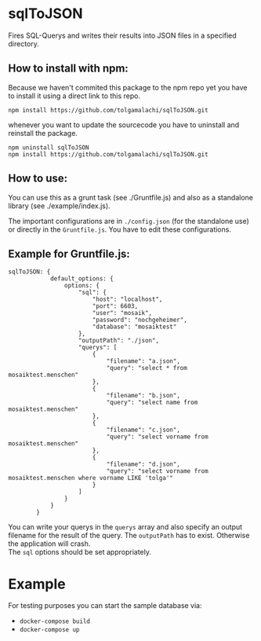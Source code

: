 sqlToJSON
=========

Fires SQL-Querys and writes their results into JSON files in a specified directory.

How to install with npm:
------------------------

Because we haven't commited this package to the npm repo yet you have to install it using a direct link to this repo.

`npm install https://github.com/tolgamalachi/sqlToJSON.git`

whenever you want to update the sourcecode you have to uninstall and reinstall the package. 

```
npm uninstall sqlToJSON
npm install https://github.com/tolgamalachi/sqlToJSON.git

```

How to use:
----------

You can use this as a grunt task (see ./Gruntfile.js) and also as a standalone
library (see ./example/index.js).  

The important configurations are in `./config.json` (for the standalone use) or directly in the `Gruntfile.js`.
You have to edit these configurations.

Example for Gruntfile.js:
--------

```
sqlToJSON: {
            default_options: {
                options: {
                    "sql": {
                        "host": "localhost",
                        "port": 6603,
                        "user": "mosaik",
                        "password": "nochgeheimer",
                        "database": "mosaiktest"
                    },
                    "outputPath": "./json",
                    "querys": [
                        {
                            "filename": "a.json",
                            "query": "select * from mosaiktest.menschen"
                        },
                        {
                            "filename": "b.json",
                            "query": "select name from mosaiktest.menschen"
                        },
                        {
                            "filename": "c.json",
                            "query": "select vorname from mosaiktest.menschen"
                        },
                        {
                            "filename": "d.json",
                            "query": "select vorname from mosaiktest.menschen where vorname LIKE 'tolga'"
                        }
                    ]
                }
            }
        }
```

You can write your querys in the `querys` array and also specify an output filename for the result of the query.
The `outputPath` has to exist. Otherwise the application will crash.  
The `sql` options should be set appropriately.

Example
=======

For testing purposes you can start the sample database via:
- `docker-compose build`
- `docker-compose up`
